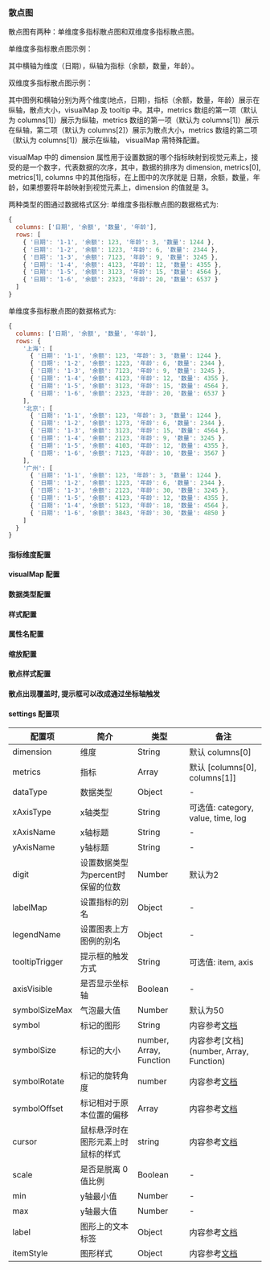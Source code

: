 ### 散点图

散点图有两种：单维度多指标散点图和双维度多指标散点图。

单维度多指标散点图示例：

其中横轴为维度（日期），纵轴为指标（余额，数量，年龄）。

双维度多指标散点图示例：

其中图例和横轴分别为两个维度(地点，日期)，指标（余额，数量，年龄）展示在 纵轴，散点大小，visualMap 及 tooltip 中。其中，metrics 数组的第一项（默认为 columns[1]）展示为纵轴，metrics 数组的第一项（默认为 columns[1]）展示在纵轴，第二项（默认为 columns[2]）展示为散点大小，metrics 数组的第二项（默认为 columns[1]）展示在纵轴， visualMap 需特殊配置。

visualMap 中的 dimension 属性用于设置数据的哪个指标映射到视觉元素上，接受的是一个数字，代表数据的次序，其中，数据的排序为 dimension, metrics[0], metrics[1], columns 中的其他指标，在上图中的次序就是 日期，余额，数量，年龄，如果想要将年龄映射到视觉元素上，dimension 的值就是 3。

两种类型的图通过数据格式区分:
单维度多指标散点图的数据格式为:
```js
{
  columns: ['日期', '余额', '数量', '年龄'],
  rows: [
    { '日期': '1-1', '余额': 123, '年龄': 3, '数量': 1244 },
    { '日期': '1-2', '余额': 1223, '年龄': 6, '数量': 2344 },
    { '日期': '1-3', '余额': 7123, '年龄': 9, '数量': 3245 },
    { '日期': '1-4', '余额': 4123, '年龄': 12, '数量': 4355 },
    { '日期': '1-5', '余额': 3123, '年龄': 15, '数量': 4564 },
    { '日期': '1-6', '余额': 2323, '年龄': 20, '数量': 6537 }
  ]
}
```

单维度多指标散点图的数据格式为:
```js
{
  columns: ['日期', '余额', '数量', '年龄'],
  rows: {
    '上海': [
      { '日期': '1-1', '余额': 123, '年龄': 3, '数量': 1244 },
      { '日期': '1-2', '余额': 1223, '年龄': 6, '数量': 2344 },
      { '日期': '1-3', '余额': 7123, '年龄': 9, '数量': 3245 },
      { '日期': '1-4', '余额': 4123, '年龄': 12, '数量': 4355 },
      { '日期': '1-5', '余额': 3123, '年龄': 15, '数量': 4564 },
      { '日期': '1-6', '余额': 2323, '年龄': 20, '数量': 6537 }
    ],
    '北京': [
      { '日期': '1-1', '余额': 123, '年龄': 3, '数量': 1244 },
      { '日期': '1-2', '余额': 1273, '年龄': 6, '数量': 2344 },
      { '日期': '1-3', '余额': 3123, '年龄': 15, '数量': 4564 },
      { '日期': '1-4', '余额': 2123, '年龄': 9, '数量': 3245 },
      { '日期': '1-5', '余额': 4103, '年龄': 12, '数量': 4355 },
      { '日期': '1-6', '余额': 7123, '年龄': 10, '数量': 3567 }
    ],
    '广州': [
      { '日期': '1-1', '余额': 123, '年龄': 3, '数量': 1244 },
      { '日期': '1-2', '余额': 1223, '年龄': 6, '数量': 2344 },
      { '日期': '1-3', '余额': 2123, '年龄': 30, '数量': 3245 },
      { '日期': '1-5', '余额': 4123, '年龄': 12, '数量': 4355 },
      { '日期': '1-4', '余额': 5123, '年龄': 18, '数量': 4564 },
      { '日期': '1-6', '余额': 3843, '年龄': 30, '数量': 4850 }
    ]
  }
}
```

#### 指标维度配置

<vuep template="#set-dim-metrics"></vuep>

<script v-pre type="text/x-template" id="set-dim-metrics">
<template>
  <ve-scatter :data="chartData" :settings="chartSettings"></ve-scatter>
</template>

<script>
  module.exports = {
    created: function () {
      this.chartData = {
        columns: ['日期', '余额', '数量', '年龄'],
        rows: {
          '上海': [
            { '日期': '1-1', '余额': 123, '年龄': 3, '数量': 1244 },
            { '日期': '1-2', '余额': 1223, '年龄': 6, '数量': 2344 },
            { '日期': '1-3', '余额': 7123, '年龄': 9, '数量': 3245 },
            { '日期': '1-4', '余额': 4123, '年龄': 12, '数量': 4355 },
            { '日期': '1-5', '余额': 3123, '年龄': 15, '数量': 4564 },
            { '日期': '1-6', '余额': 2323, '年龄': 20, '数量': 6537 }
          ],
          '北京': [
            { '日期': '1-1', '余额': 123, '年龄': 3, '数量': 1244 },
            { '日期': '1-2', '余额': 1273, '年龄': 6, '数量': 2344 },
            { '日期': '1-3', '余额': 3123, '年龄': 15, '数量': 4564 },
            { '日期': '1-4', '余额': 2123, '年龄': 9, '数量': 3245 },
            { '日期': '1-5', '余额': 4103, '年龄': 12, '数量': 4355 },
            { '日期': '1-6', '余额': 7123, '年龄': 10, '数量': 3567 }
          ],
          '广州': [
            { '日期': '1-1', '余额': 123, '年龄': 3, '数量': 1244 },
            { '日期': '1-2', '余额': 1223, '年龄': 6, '数量': 2344 },
            { '日期': '1-3', '余额': 2123, '年龄': 30, '数量': 3245 },
            { '日期': '1-5', '余额': 4123, '年龄': 12, '数量': 4355 },
            { '日期': '1-4', '余额': 5123, '年龄': 18, '数量': 4564 },
            { '日期': '1-6', '余额': 3843, '年龄': 30, '数量': 4850 }
          ]
        }
      }
      this.chartSettings = {
        dimension: '日期',
        metrics: ['年龄', '数量']
      }
    }
  }
</script>
</script>

#### visualMap 配置

<vuep template="#set-visualMap"></vuep>

<script v-pre type="text/x-template" id="set-visualMap">
<template>
  <ve-scatter :data="chartData" :grid="chartGrid" :visual-map="chartVisualMap" :settings="chartSettings"></ve-scatter>
</template>

<script>
  // 使用前，需先引入 visualMap 的依赖
  // import 'echarts/lib/component/visualMap'
  module.exports = {
    created: function () {
      this.chartData = {
        columns: ['日期', '余额', '数量', '年龄'],
        rows: {
          '上海': [
            { '日期': '1-1', '余额': 123, '年龄': 3, '数量': 1244 },
            { '日期': '1-2', '余额': 1223, '年龄': 6, '数量': 2344 },
            { '日期': '1-3', '余额': 7123, '年龄': 9, '数量': 3245 },
            { '日期': '1-4', '余额': 4123, '年龄': 12, '数量': 4355 },
            { '日期': '1-5', '余额': 3123, '年龄': 15, '数量': 4564 },
            { '日期': '1-6', '余额': 2323, '年龄': 20, '数量': 6537 }
          ]
        }
      }
      this.chartSettings = {
        dimension: '日期',
        metrics: ['年龄', '数量']
      }
      this.chartVisualMap = {
        type: 'continuous',
        dimension: 3,
        min: 0,
        max: 5000,
        inRange: {
          color: ['#19d4ae', '#5ab1ef']
        },
        bottom: 50
      }
      this.chartGrid = {
        left: 30
      }
    }
  }
</script>
</script>

#### 数据类型配置

<vuep template="#set-data-type"></vuep>

<script v-pre type="text/x-template" id="set-data-type">
<template>
  <ve-scatter :data="chartData" :settings="chartSettings"></ve-scatter>
</template>

<script>
  module.exports = {
    created: function () {
      this.chartData = {
        columns: ['日期', '余额', '数量', '年龄'],
        rows: {
          '上海': [
            { '日期': '1-1', '余额': 123, '年龄': 3, '数量': 1244 },
            { '日期': '1-2', '余额': 1223, '年龄': 6, '数量': 2344 },
            { '日期': '1-3', '余额': 7123, '年龄': 9, '数量': 3245 },
            { '日期': '1-4', '余额': 4123, '年龄': 12, '数量': 4355 },
            { '日期': '1-5', '余额': 3123, '年龄': 15, '数量': 4564 },
            { '日期': '1-6', '余额': 2323, '年龄': 20, '数量': 6537 }
          ],
          '北京': [
            { '日期': '1-1', '余额': 123, '年龄': 3, '数量': 1244 },
            { '日期': '1-2', '余额': 1273, '年龄': 6, '数量': 2344 },
            { '日期': '1-3', '余额': 3123, '年龄': 15, '数量': 4564 },
            { '日期': '1-4', '余额': 2123, '年龄': 9, '数量': 3245 },
            { '日期': '1-5', '余额': 4103, '年龄': 12, '数量': 4355 },
            { '日期': '1-6', '余额': 7123, '年龄': 10, '数量': 3567 }
          ],
          '广州': [
            { '日期': '1-1', '余额': 123, '年龄': 3, '数量': 1244 },
            { '日期': '1-2', '余额': 1223, '年龄': 6, '数量': 2344 },
            { '日期': '1-3', '余额': 2123, '年龄': 30, '数量': 3245 },
            { '日期': '1-5', '余额': 4123, '年龄': 12, '数量': 4355 },
            { '日期': '1-4', '余额': 5123, '年龄': 18, '数量': 4564 },
            { '日期': '1-6', '余额': 3843, '年龄': 30, '数量': 4850 }
          ]
        }
      }
      this.chartSettings = {
        dataType: {
          '余额': 'KMB',
          '年龄': 'percent',
          '数量': 'normal'
        }
      }
    }
  }
</script>
</script>

#### 样式配置

<vuep template="#set-style"></vuep>

<script v-pre type="text/x-template" id="set-style">
<template>
  <ve-scatter :data="chartData" :settings="chartSettings"></ve-scatter>
</template>

<script>
  module.exports = {
    created: function () {
      this.chartData = {
        columns: ['日期', '余额', '数量', '年龄'],
        rows: {
          '上海': [
            { '日期': '1-1', '余额': 123, '年龄': 3, '数量': 1244 },
            { '日期': '1-2', '余额': 1223, '年龄': 6, '数量': 2344 },
            { '日期': '1-3', '余额': 7123, '年龄': 9, '数量': 3245 },
            { '日期': '1-4', '余额': 4123, '年龄': 12, '数量': 4355 },
            { '日期': '1-5', '余额': 3123, '年龄': 15, '数量': 4564 },
            { '日期': '1-6', '余额': 2323, '年龄': 20, '数量': 6537 }
          ],
          '北京': [
            { '日期': '1-1', '余额': 123, '年龄': 3, '数量': 1244 },
            { '日期': '1-2', '余额': 1273, '年龄': 6, '数量': 2344 },
            { '日期': '1-3', '余额': 3123, '年龄': 15, '数量': 4564 },
            { '日期': '1-4', '余额': 2123, '年龄': 9, '数量': 3245 },
            { '日期': '1-5', '余额': 4103, '年龄': 12, '数量': 4355 },
            { '日期': '1-6', '余额': 7123, '年龄': 10, '数量': 3567 }
          ],
          '广州': [
            { '日期': '1-1', '余额': 123, '年龄': 3, '数量': 1244 },
            { '日期': '1-2', '余额': 1223, '年龄': 6, '数量': 2344 },
            { '日期': '1-3', '余额': 2123, '年龄': 30, '数量': 3245 },
            { '日期': '1-5', '余额': 4123, '年龄': 12, '数量': 4355 },
            { '日期': '1-4', '余额': 5123, '年龄': 18, '数量': 4564 },
            { '日期': '1-6', '余额': 3843, '年龄': 30, '数量': 4850 }
          ]
        }
      }
      this.chartSettings = {
        label: {
          emphasis: {
            show: true,
            position: 'top',
            formatter (param) {
              return param.data.value[0]
            }
          }
        },
        itemStyle: {
          normal: {
            opacity: 0.8,
            shadowBlur: 10,
            shadowOffsetX: 0,
            shadowOffsetY: 0
          }
        }
      }
    }
  }
</script>
</script>

#### 属性名配置

<vuep template="#set-label"></vuep>

<script v-pre type="text/x-template" id="set-label">
<template>
  <ve-scatter :data="chartData" :settings="chartSettings"></ve-scatter>
</template>

<script>
  module.exports = {
    created: function () {
      this.chartData = {
        columns: ['日期', '余额', '数量', '年龄'],
        rows: {
          '上海': [
            { '日期': '1-1', '余额': 123, '年龄': 3, '数量': 1244 },
            { '日期': '1-2', '余额': 1223, '年龄': 6, '数量': 2344 },
            { '日期': '1-3', '余额': 7123, '年龄': 9, '数量': 3245 },
            { '日期': '1-4', '余额': 4123, '年龄': 12, '数量': 4355 },
            { '日期': '1-5', '余额': 3123, '年龄': 15, '数量': 4564 },
            { '日期': '1-6', '余额': 2323, '年龄': 20, '数量': 6537 }
          ],
          '北京': [
            { '日期': '1-1', '余额': 123, '年龄': 3, '数量': 1244 },
            { '日期': '1-2', '余额': 1273, '年龄': 6, '数量': 2344 },
            { '日期': '1-3', '余额': 3123, '年龄': 15, '数量': 4564 },
            { '日期': '1-4', '余额': 2123, '年龄': 9, '数量': 3245 },
            { '日期': '1-5', '余额': 4103, '年龄': 12, '数量': 4355 },
            { '日期': '1-6', '余额': 7123, '年龄': 10, '数量': 3567 }
          ],
          '广州': [
            { '日期': '1-1', '余额': 123, '年龄': 3, '数量': 1244 },
            { '日期': '1-2', '余额': 1223, '年龄': 6, '数量': 2344 },
            { '日期': '1-3', '余额': 2123, '年龄': 30, '数量': 3245 },
            { '日期': '1-5', '余额': 4123, '年龄': 12, '数量': 4355 },
            { '日期': '1-4', '余额': 5123, '年龄': 18, '数量': 4564 },
            { '日期': '1-6', '余额': 3843, '年龄': 30, '数量': 4850 }
          ]
        }
      }
      this.chartSettings = {
        legendName: {
          '上海': '上海1'
        },
        labelMap: {
          '余额': 'balance'
        }
      }
    }
  }
</script>
</script>

#### 缩放配置

<vuep template="#set-scale"></vuep>

<script v-pre type="text/x-template" id="set-scale">
<template>
  <ve-scatter :data="chartData" :settings="chartSettings"></ve-scatter>
</template>

<script>
  module.exports = {
    created: function () {
      this.chartData = {
        columns: ['日期', '余额', '数量', '年龄'],
        rows: {
          '上海': [
            { '日期': '1-1', '余额': 1230, '年龄': 3, '数量': 1244 },
            { '日期': '1-2', '余额': 1223, '年龄': 6, '数量': 2344 },
            { '日期': '1-3', '余额': 7123, '年龄': 9, '数量': 3245 },
            { '日期': '1-4', '余额': 4123, '年龄': 12, '数量': 4355 },
            { '日期': '1-5', '余额': 3123, '年龄': 15, '数量': 4564 },
            { '日期': '1-6', '余额': 2323, '年龄': 20, '数量': 6537 }
          ],
          '北京': [
            { '日期': '1-1', '余额': 1230, '年龄': 3, '数量': 1244 },
            { '日期': '1-2', '余额': 1273, '年龄': 6, '数量': 2344 },
            { '日期': '1-3', '余额': 3123, '年龄': 15, '数量': 4564 },
            { '日期': '1-4', '余额': 2123, '年龄': 9, '数量': 3245 },
            { '日期': '1-5', '余额': 4103, '年龄': 12, '数量': 4355 },
            { '日期': '1-6', '余额': 7123, '年龄': 10, '数量': 3567 }
          ],
          '广州': [
            { '日期': '1-1', '余额': 1230, '年龄': 3, '数量': 1244 },
            { '日期': '1-2', '余额': 1223, '年龄': 6, '数量': 2344 },
            { '日期': '1-3', '余额': 2123, '年龄': 30, '数量': 3245 },
            { '日期': '1-5', '余额': 4123, '年龄': 12, '数量': 4355 },
            { '日期': '1-4', '余额': 5123, '年龄': 18, '数量': 4564 },
            { '日期': '1-6', '余额': 3843, '年龄': 30, '数量': 4850 }
          ]
        }
      }
      this.chartSettings = {
        scale: true,
        max: 10000
      }
    }
  }
</script>
</script>

#### 散点样式配置

<vuep template="#set-symbol"></vuep>

<script v-pre type="text/x-template" id="set-symbol">
<template>
  <ve-scatter :data="chartData" :settings="chartSettings"></ve-scatter>
</template>

<script>
  module.exports = {
    created: function () {
      this.chartData = {
        columns: ['日期', '余额', '数量', '年龄'],
        rows: {
          '上海': [
            { '日期': '1-1', '余额': 1230, '年龄': 3, '数量': 1244 },
            { '日期': '1-2', '余额': 1223, '年龄': 6, '数量': 2344 },
            { '日期': '1-3', '余额': 7123, '年龄': 9, '数量': 3245 },
            { '日期': '1-4', '余额': 4123, '年龄': 12, '数量': 4355 },
            { '日期': '1-5', '余额': 3123, '年龄': 15, '数量': 4564 },
            { '日期': '1-6', '余额': 2323, '年龄': 20, '数量': 6537 }
          ],
          '北京': [
            { '日期': '1-1', '余额': 1230, '年龄': 3, '数量': 1244 },
            { '日期': '1-2', '余额': 1273, '年龄': 6, '数量': 2344 },
            { '日期': '1-3', '余额': 3123, '年龄': 15, '数量': 4564 },
            { '日期': '1-4', '余额': 2123, '年龄': 9, '数量': 3245 },
            { '日期': '1-5', '余额': 4103, '年龄': 12, '数量': 4355 },
            { '日期': '1-6', '余额': 7123, '年龄': 10, '数量': 3567 }
          ],
          '广州': [
            { '日期': '1-1', '余额': 1230, '年龄': 3, '数量': 1244 },
            { '日期': '1-2', '余额': 1223, '年龄': 6, '数量': 2344 },
            { '日期': '1-3', '余额': 2123, '年龄': 30, '数量': 3245 },
            { '日期': '1-5', '余额': 4123, '年龄': 12, '数量': 4355 },
            { '日期': '1-4', '余额': 5123, '年龄': 18, '数量': 4564 },
            { '日期': '1-6', '余额': 3843, '年龄': 30, '数量': 4850 }
          ]
        }
      }
      this.chartSettings = {
        symbol: 'rect',
        symbolSizeMax: 30,
        symbolRotate: 45,
        symbolOffset: [10, 10]
      }
    }
  }
</script>
</script>

#### 散点出现覆盖时, 提示框可以改成通过坐标轴触发

<vuep template="#set-trigger"></vuep>

<script v-pre type="text/x-template" id="set-trigger">
<template>
  <ve-scatter :data="chartData" :settings="chartSettings"></ve-scatter>
</template>

<script>
  module.exports = {
    created: function () {
      this.chartData = {
        columns: ['日期', '余额', '数量', '年龄'],
        rows: {
          '上海': [
            { '日期': '1-1', '余额': 1230, '年龄': 3, '数量': 1244 },
            { '日期': '1-2', '余额': 1223, '年龄': 6, '数量': 2344 },
            { '日期': '1-3', '余额': 7123, '年龄': 9, '数量': 3245 },
            { '日期': '1-4', '余额': 4123, '年龄': 12, '数量': 4355 },
            { '日期': '1-5', '余额': 3123, '年龄': 15, '数量': 4564 },
            { '日期': '1-6', '余额': 2323, '年龄': 20, '数量': 6537 }
          ],
          '北京': [
            { '日期': '1-1', '余额': 1230, '年龄': 3, '数量': 1244 },
            { '日期': '1-2', '余额': 1273, '年龄': 6, '数量': 2344 },
            { '日期': '1-3', '余额': 3123, '年龄': 15, '数量': 4564 },
            { '日期': '1-4', '余额': 2123, '年龄': 9, '数量': 3245 },
            { '日期': '1-5', '余额': 4103, '年龄': 12, '数量': 4355 },
            { '日期': '1-6', '余额': 7123, '年龄': 10, '数量': 3567 }
          ]
        }
      }
      this.chartSettings = {
        tooltipTrigger: 'axis'
      }
    }
  }
</script>
</script>


#### settings 配置项

| 配置项 | 简介 | 类型 | 备注 |
| --- | --- | --- | --- |
| dimension | 维度 | String | 默认 columns[0] |
| metrics | 指标 | Array | 默认 [columns[0], columns[1]] |
| dataType | 数据类型 | Object | - |
| xAxisType | x轴类型 | String | 可选值: category, value, time, log |
| xAxisName | x轴标题 | String | - |
| yAxisName | y轴标题 | String | - |
| digit | 设置数据类型为percent时保留的位数 | Number | 默认为2 |
| labelMap | 设置指标的别名 | Object | - |
| legendName | 设置图表上方图例的别名 | Object | - |
| tooltipTrigger | 提示框的触发方式 | String | 可选值: item, axis |
| axisVisible | 是否显示坐标轴 | Boolean | - |
| symbolSizeMax | 气泡最大值 | Number | 默认为50 |
| symbol | 标记的图形 | String | 内容参考[文档](http://echarts.baidu.com/option.html#series-scatter.symbol) |
| symbolSize | 标记的大小 | number, Array, Function | 内容参考[文档](number, Array, Function) |
| symbolRotate | 标记的旋转角度 | number | 内容参考[文档](http://echarts.baidu.com/option.html#series-scatter.symbolRotate) |
| symbolOffset | 标记相对于原本位置的偏移 | Array | 内容参考[文档](http://echarts.baidu.com/option.html#series-scatter.symbolOffset) |
| cursor | 鼠标悬浮时在图形元素上时鼠标的样式 | string | 内容参考[文档](http://echarts.baidu.com/option.html#series-scatter.cursor) |
| scale | 是否是脱离 0 值比例 | Boolean | - |
| min | y轴最小值 | Number | - |
| max | y轴最大值 | Number | - |
| label | 图形上的文本标签 | Object | 内容参考[文档](http://echarts.baidu.com/option.html#series-scatter.label) |
| itemStyle | 图形样式 | Object | 内容参考[文档](http://echarts.baidu.com/option.html#series-scatter.itemStyle) |

